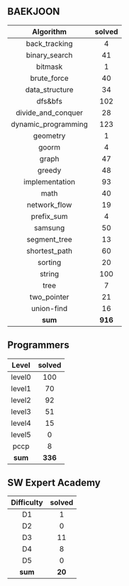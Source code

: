 ## BAEKJOON <a href="https://www.acmicpc.net/user/ki9014" target="_blank"><img src=https://static.solved.ac/tier_small/19.svg width="15"/></a>
|    Algorithm    | solved |
| :-------------: | :----: |
|back_tracking|4|
|binary_search|41|
|bitmask|1|
|brute_force|40|
|data_structure|34|
|dfs&bfs|102|
|divide_and_conquer|28|
|dynamic_programming|123|
|geometry|1|
|goorm|4|
|graph|47|
|greedy|48|
|implementation|93|
|math|40|
|network_flow|19|
|prefix_sum|4|
|samsung|50|
|segment_tree|13|
|shortest_path|60|
|sorting|20|
|string|100|
|tree|7|
|two_pointer|21|
|union-find|16|
| **sum** | **916**|

## Programmers
|    Level    | solved |
| :-------------: | :----: |
|level0|100|
|level1|70|
|level2|92|
|level3|51|
|level4|15|
|level5|0|
|pccp|8|
| **sum** | **336**|

## SW Expert Academy
|    Difficulty    | solved |
| :-------------: | :----: |
|D1|1|
|D2|0|
|D3|11|
|D4|8|
|D5|0|
| **sum** | **20**|

